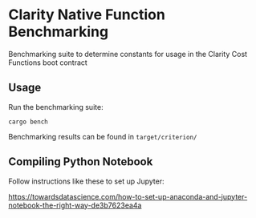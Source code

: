 # Clarity Native Function Benchmarking
Benchmarking suite to determine constants for usage in the Clarity Cost Functions boot contract

## Usage

Run the benchmarking suite:

```
cargo bench
```

Benchmarking results can be found in `target/criterion/`

## Compiling Python Notebook

Follow instructions like these to set up Jupyter:

https://towardsdatascience.com/how-to-set-up-anaconda-and-jupyter-notebook-the-right-way-de3b7623ea4a
